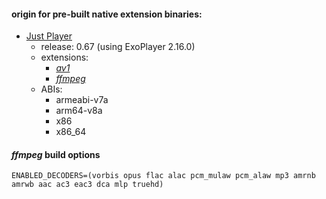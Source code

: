 #### origin for pre-built native extension binaries:

* [Just Player](https://github.com/moneytoo/Player/tree/v0.67/app/libs)
  - release: 0.67 (using ExoPlayer 2.16.0)
  - extensions:
    * [_av1_](https://github.com/moneytoo/Player/raw/v0.67/app/libs/extension-av1-release.aar)
    * [_ffmpeg_](https://github.com/moneytoo/Player/raw/v0.67/app/libs/extension-ffmpeg-release.aar)
  - ABIs:
    * armeabi-v7a
    * arm64-v8a
    * x86
    * x86_64

#### _ffmpeg_ build options

```
ENABLED_DECODERS=(vorbis opus flac alac pcm_mulaw pcm_alaw mp3 amrnb amrwb aac ac3 eac3 dca mlp truehd)
```
